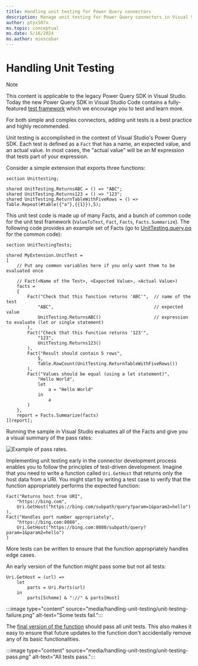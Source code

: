 ```yaml
---
title: Handling unit testing for Power Query connectors
description: Manage unit testing for Power Query connectors in Visual Studio
author: ptyx507x
ms.topic: conceptual
ms.date: 5/16/2024
ms.author: miescobar
---
```


# Handling Unit Testing

>[!NOTE]
> This content is applicable to the legacy Power Query SDK in Visual Studio. Today the new Power Query SDK in Visual Studio Code contains a fully-featured [test framework](sdk-testframework/test-framework.md) which we encourage you to test and learn more.

For both simple and complex connectors, adding unit tests is a best practice and highly recommended.

Unit testing is accomplished in the context of Visual Studio's Power Query SDK. Each test is defined as a `Fact` that has a name, an expected value, and an actual value. In most cases, the "actual value" will be an M expression that tests part of your expression.

Consider a simple extension that exports three functions:

```powerquery-m
section Unittesting;

shared UnitTesting.ReturnsABC = () => "ABC";
shared UnitTesting.Returns123 = () => "123";
shared UnitTesting.ReturnTableWithFiveRows = () => Table.Repeat(#table({"a"},{{1}}),5);
```

This unit test code is made up of many Facts, and a bunch of common code for the unit test framework (`ValueToText`, `Fact`, `Facts`, `Facts.Summarize`). The following code provides an example set of Facts (go to [UnitTesting.query.pq](https://github.com/Microsoft/DataConnectors/tree/master/samples/UnitTesting) for the common code):

```powerquery-m
section UnitTestingTests;

shared MyExtension.UnitTest = 
[
    // Put any common variables here if you only want them to be evaluated once

    // Fact(<Name of the Test>, <Expected Value>, <Actual Value>)
    facts = 
    {
        Fact("Check that this function returns 'ABC'",  // name of the test
            "ABC",                                      // expected value
            UnitTesting.ReturnsABC()                    // expression to evaluate (let or single statement)
        ),
        Fact("Check that this function returns '123'",
            "123",
            UnitTesting.Returns123()
        ),
        Fact("Result should contain 5 rows",
            5,
            Table.RowCount(UnitTesting.ReturnTableWithFiveRows())
        ),
        Fact("Values should be equal (using a let statement)",
            "Hello World",
            let
                a = "Hello World"
            in
                a
        )
    },
    report = Facts.Summarize(facts)
][report];
```

Running the sample in Visual Studio evaluates all of the Facts and give you a visual summary of the pass rates:

![Example of pass rates.](media/handling-unit-testing/unit-testing-1.png)

Implementing unit testing early in the connector development process enables you to follow the principles of test-driven development. Imagine that you need to write a function called `Uri.GetHost` that returns only the host data from a URI. You might start by writing a test case to verify that the function appropriately performs the expected function:

```powerquery-m
Fact("Returns host from URI",
    "https://bing.com",
    Uri.GetHost("https://bing.com/subpath/query?param=1&param2=hello")
),
Fact("Handles port number appropriately",
    "https://bing.com:8080",
    Uri.GetHost("https://bing.com:8080/subpath/query?param=1&param2=hello")
)
```

More tests can be written to ensure that the function appropriately handles edge cases.

An early version of the function might pass some but not all tests:

```powerquery-m
Uri.GetHost = (url) =>
    let
        parts = Uri.Parts(url)
    in
        parts[Scheme] & "://" & parts[Host]
```

:::image type="content" source="media/handling-unit-testing/unit-testing-failure.png" alt-text="Some tests fail.":::

The [final version of the function](helper-functions.md) should pass all unit tests. This also makes it easy to ensure that future updates to the function don't accidentally remove any of its basic functionalities.

:::image type="content" source="media/handling-unit-testing/unit-testing-pass.png" alt-text="All tests pass.":::
